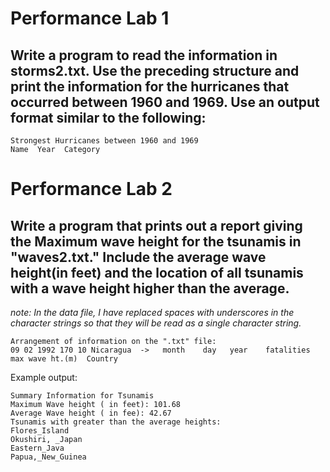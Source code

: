 # Performance Lab 1

##  Write a program to read the information in storms2.txt. Use the preceding structure and print the information for the hurricanes that occurred between 1960 and 1969. Use an output format similar to the following:
```
Strongest Hurricanes between 1960 and 1969
Name  Year  Category

```

# Performance Lab 2

## Write a program that prints out a report giving the Maximum wave height for the tsunamis in "waves2.txt." Include the average wave height(in feet) and the location of all tsunamis with a wave height higher than the average. 

*note: In the data file, I have replaced spaces with underscores in the character strings so that they will be read as a single character string.*
```
Arrangement of information on the ".txt" file: 
09 02 1992 170 10 Nicaragua  ->   month    day   year    fatalities     max wave ht.(m)  Country
```
Example output:
```
Summary Information for Tsunamis
Maximum Wave height ( in feet): 101.68
Average Wave height ( in fee): 42.67
Tsunamis with greater than the average heights:
Flores_Island
Okushiri, _Japan
Eastern_Java
Papua,_New_Guinea
```
